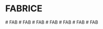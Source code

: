 ﻿# FABRICE
#   F A B  
 #   F A B  
 #   F A B  
 #   F A B  
 #   F A B  
 #   F A B  
 #   F A B  
 